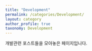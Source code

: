 ```yaml
---
title: "Development"
permalink: /categories/Development/
layout: category
author_profile: true
taxonomy: Development
---
```


개발관련 포스트들을 모아놓은 페이지입니다. 